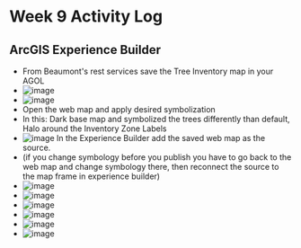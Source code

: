 # Week 9 Activity Log

## ArcGIS Experience Builder
* From Beaumont's rest services save the Tree Inventory map in your AGOL
* ![image](https://user-images.githubusercontent.com/91274079/159585184-07c0eefb-5f0a-400f-bee3-f6c0c2391600.png)
* ![image](https://user-images.githubusercontent.com/91274079/159585195-2245ad2d-5153-49f1-bf32-95913764d356.png)
* Open the web map and apply desired symbolization
* In this: Dark base map and symbolized the trees differently than default, Halo around the Inventory Zone Labels
* ![image](https://user-images.githubusercontent.com/91274079/159585390-e060251d-5464-4979-9b0c-6a372697a87f.png)
In the Experience Builder add the saved web map as the source. 
* (if you change symbology before you publish you have to go back to the web  map and change symbology there, then reconnect the source to the map frame in experience builder)
* ![image](https://user-images.githubusercontent.com/91274079/159585491-38cc5fde-3021-45f4-9a63-a68db0271c9e.png)
* ![image](https://user-images.githubusercontent.com/91274079/159585499-3e6941d1-e841-43b2-b15b-88fe5eeacf0d.png)
* ![image](https://user-images.githubusercontent.com/91274079/159585511-1a5c772b-85ad-499a-b65d-b371808bd5ab.png)
* ![image](https://user-images.githubusercontent.com/91274079/159585529-5170e4a6-34d6-43d2-8490-602a8507ebdd.png)
* ![image](https://user-images.githubusercontent.com/91274079/159585538-ad191c3d-f957-4365-93c1-49c7e58d47f7.png)
* ![image](https://user-images.githubusercontent.com/91274079/159585545-abd30d37-bee1-4caf-b7e1-084a04ff4198.png)


